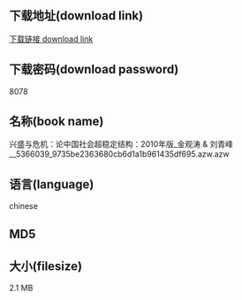 ## 下载地址(download link)
[下载链接 download link](https://tutu365.netlify.app/?s=%E5%85%B4%E7%9B%9B%E4%B8%8E%E5%8D%B1%E6%9C%BA%EF%BC%9A%E8%AE%BA%E4%B8%AD%E5%9B%BD%E7%A4%BE%E4%BC%9A%E8%B6%85%E7%A8%B3%E5%AE%9A%E7%BB%93%E6%9E%84%EF%BC%9A2010%E5%B9%B4%E7%89%88_%E9%87%91%E8%A7%82%E6%B6%9B+%26+%E5%88%98%E9%9D%92%E5%B3%B0__5366039_9735be2363680cb6d1a1b961435df695.azw)

## 下载密码(download password)
8078

## 名称(book name)
兴盛与危机：论中国社会超稳定结构：2010年版_金观涛 & 刘青峰__5366039_9735be2363680cb6d1a1b961435df695.azw.azw

## 语言(language)
chinese

## MD5


## 大小(filesize)
2.1 MB
